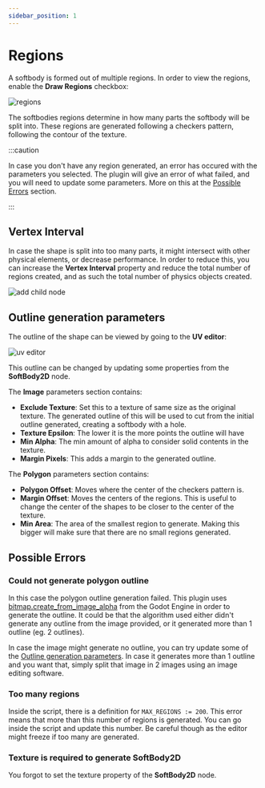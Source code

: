 ```yaml
---
sidebar_position: 1
---
```


# Regions

A softbody is formed out of multiple regions. In order to view the regions, enable the **Draw Regions** checkbox:

![regions](/img/about-regions/regions.png)

The softbodies regions determine in how many parts the softbody will be split into. These regions are generated following a checkers pattern, following the contour of the texture.


:::caution

In case you don't have any region generated, an error has occured with the parameters you selected. The plugin will give an error of what failed, and you will need to update some parameters. More on this at the [Possible Errors](#possible-errors) section.

:::


## Vertex Interval

In case the shape is split into too many parts, it might intersect with other physical elements, or decrease performance. In order to reduce this, you can increase the **Vertex Interval** property and reduce the total number of regions created, and as such the total number of physics objects created.


![add child node](/img/about-regions/less-regions.png)

## Outline generation parameters

The outline of the shape can be viewed by going to the **UV editor**:

![uv editor](/img/about-regions/uv-editor.png)

This outline can be changed by updating some properties from the **SoftBody2D** node.

The **Image** parameters section contains:

- **Exclude Texture**: Set this to a texture of same size as the original texture. The generated outline of this will be used to cut from the initial outline generated, creating a softbody with a hole.
- **Texture Epsilon**: The lower it is the more points the outline will have
- **Min Alpha**: The min amount of alpha to consider solid contents in the texture.
- **Margin Pixels**: This adds a margin to the generated outline.

The **Polygon** parameters section contains:
- **Polygon Offset**: Moves where the center of the checkers pattern is.
- **Margin Offset**: Moves the centers of the regions. This is useful to change the center of the shapes to be closer to the center of the texture.
- **Min Area**: The area of the smallest region to generate. Making this bigger will make sure that there are no small regions generated.

## Possible Errors

### Could not generate polygon outline

In this case the polygon outline generation failed. This plugin uses [bitmap.create_from_image_alpha](https://docs.godotengine.org/en/latest/classes/class_bitmap.html#class-bitmap-method-create-from-image-alpha) from the Godot Engine in order to generate the outline. It could be that the algorithm used either didn't generate any outline from the image provided, or it generated more than 1 outline (eg. 2 outlines).

In case the image might generate no outline, you can try update some of the [Outline generation parameters](#outline-generation-parameters). In case it generates more than 1 outline and you want that, simply split that image in 2 images using an image editing software.

### Too many regions

Inside the script, there is a definition for `MAX_REGIONS := 200`. This error means that more than this number of regions is generated. You can go inside the script and update this number. Be careful though as the editor might freeze if too many are generated.

### Texture is required to generate SoftBody2D

You forgot to set the texture property of the **SoftBody2D** node.
